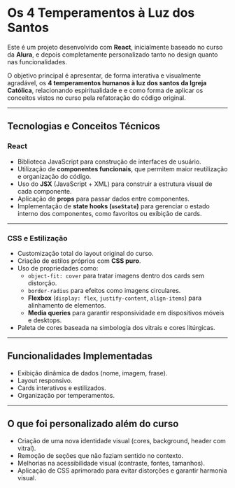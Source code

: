 # Os 4 Temperamentos à Luz dos Santos

Este é um projeto desenvolvido com **React**, inicialmente baseado no curso da **Alura**, e depois completamente personalizado tanto no design quanto nas funcionalidades.

O objetivo principal é apresentar, de forma interativa e visualmente agradável, os **4 temperamentos humanos à luz dos santos da Igreja Católica**, relacionando espiritualidade e e como forma de aplicar os conceitos vistos no curso pela refatoração do código original.

---

## Tecnologias e Conceitos Técnicos

###  React
- Biblioteca JavaScript para construção de interfaces de usuário.
- Utilização de **componentes funcionais**, que permitem maior reutilização e organização do código.
- Uso do **JSX** (JavaScript + XML) para construir a estrutura visual de cada componente.
- Aplicação de **props** para passar dados entre componentes.
- Implementação de **state hooks (`useState`)** para gerenciar o estado interno dos componentes, como favoritos ou exibição de cards.

---

### CSS e Estilização
- Customização total do layout original do curso.
- Criação de estilos próprios com **CSS puro**.
- Uso de propriedades como:
  - `object-fit: cover` para tratar imagens dentro dos cards sem distorção.
  - `border-radius` para efeitos como imagens circulares.
  - **Flexbox** (`display: flex`, `justify-content`, `align-items`) para alinhamento de elementos.
  - **Media queries** para garantir responsividade em dispositivos móveis e desktops.
- Paleta de cores baseada na simbologia dos vitrais e cores litúrgicas.

---

## Funcionalidades Implementadas
- Exibição dinâmica de dados (nome, imagem, frase).
- Layout responsivo.
- Cards interativos e estilizados.
- Organização por temperamentos.

---

## O que foi personalizado além do curso
- Criação de uma nova identidade visual (cores, background, header com vitral).
- Remoção de seções que não faziam sentido no contexto.
- Melhorias na acessibilidade visual (contraste, fontes, tamanhos).
- Aplicação de CSS aprimorado para evitar distorções e garantir harmonia visual.
